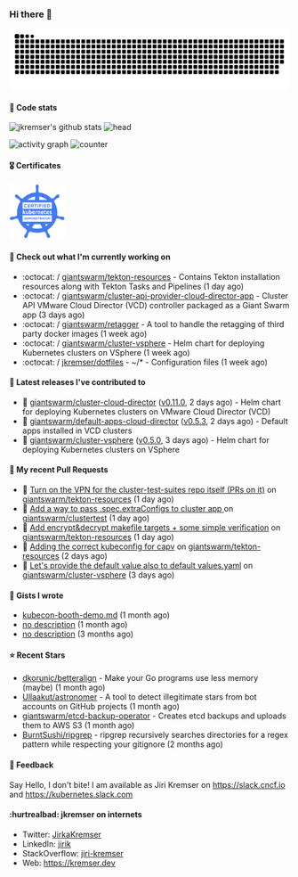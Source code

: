### Hi there 👋

![GitHub Snake](github-snake-dark.svg)

#### 📱 Code stats

![jkremser's github stats](https://github-readme-stats.vercel.app/api?username=jkremser&count_private=true&show_icons=true&hide_border=false&theme=tokyonight&title_color=5bcdec&bg_color=0d1117&border_radius=false) ![head](https://user-images.githubusercontent.com/535866/175570014-71166aaa-95f7-4a4f-869c-93a16481de4e.jpeg)


![activity graph](https://activity-graph.herokuapp.com/graph?username=jkremser&theme=react-dark)
![counter](https://komarev.com/ghpvc/?username=jkremser&color=5bcdec&style=for-the-badge)

#### 🎖 Certificates
<p align="left"><a href="https://www.credly.com/badges/8ca716d9-fa9b-42e6-b4a1-ad043baf5396/public_url">
<img src="https://raw.githubusercontent.com/cncf/artwork/master/other/cka/color/kubernetes-cka-color.png" alt="https://www.credly.com/badges/8ca716d9-fa9b-42e6-b4a1-ad043baf5396/public_url" width="100" height="100"/> </a>
</p>

#### 👷 Check out what I'm currently working on

- :octocat: / [giantswarm/tekton-resources](https://github.com/giantswarm/tekton-resources) - Contains Tekton installation resources along with Tekton Tasks and Pipelines (1 day ago)
- :octocat: / [giantswarm/cluster-api-provider-cloud-director-app](https://github.com/giantswarm/cluster-api-provider-cloud-director-app) - Cluster API VMware Cloud Director (VCD) controller packaged as a Giant Swarm app (3 days ago)
- :octocat: / [giantswarm/retagger](https://github.com/giantswarm/retagger) - A tool to handle the retagging of third party docker images (1 week ago)
- :octocat: / [giantswarm/cluster-vsphere](https://github.com/giantswarm/cluster-vsphere) - Helm chart for deploying Kubernetes clusters on VSphere (1 week ago)
- :octocat: / [jkremser/dotfiles](https://github.com/jkremser/dotfiles) - ~/*  -  Configuration files (1 week ago)

#### 🔭 Latest releases I've contributed to

- 🎉 [giantswarm/cluster-cloud-director](https://github.com/giantswarm/cluster-cloud-director) ([v0.11.0](https://github.com/giantswarm/cluster-cloud-director/releases/tag/v0.11.0), 2 days ago) - Helm chart for deploying Kubernetes clusters on VMware Cloud Director (VCD)
- 🎉 [giantswarm/default-apps-cloud-director](https://github.com/giantswarm/default-apps-cloud-director) ([v0.5.3](https://github.com/giantswarm/default-apps-cloud-director/releases/tag/v0.5.3), 2 days ago) - Default apps installed in VCD clusters
- 🎉 [giantswarm/cluster-vsphere](https://github.com/giantswarm/cluster-vsphere) ([v0.5.0](https://github.com/giantswarm/cluster-vsphere/releases/tag/v0.5.0), 3 days ago) - Helm chart for deploying Kubernetes clusters on VSphere

#### 🔨 My recent Pull Requests

- 💪 [Turn on the VPN for the cluster-test-suites repo itself (PRs on it)](https://github.com/giantswarm/tekton-resources/pull/73) on [giantswarm/tekton-resources](https://github.com/giantswarm/tekton-resources) (1 day ago)
- 💪 [Add a way to pass .spec.extraConfigs to cluster app ](https://github.com/giantswarm/clustertest/pull/35) on [giantswarm/clustertest](https://github.com/giantswarm/clustertest) (1 day ago)
- 💪 [Add encrypt&amp;decrypt makefile targets &#43; some simple verification](https://github.com/giantswarm/tekton-resources/pull/72) on [giantswarm/tekton-resources](https://github.com/giantswarm/tekton-resources) (1 day ago)
- 💪 [Adding the correct kubeconfig for capv](https://github.com/giantswarm/tekton-resources/pull/70) on [giantswarm/tekton-resources](https://github.com/giantswarm/tekton-resources) (2 days ago)
- 💪 [Let&#39;s provide the default value also to default values.yaml](https://github.com/giantswarm/cluster-vsphere/pull/61) on [giantswarm/cluster-vsphere](https://github.com/giantswarm/cluster-vsphere) (3 days ago)

#### 📓 Gists I wrote

- [kubecon-booth-demo.md](https://gist.github.com/8ec12c94e4ff2fc8aa0ee0754363a035) (1 month ago)
- [no description](https://gist.github.com/7fb07237a9c75a81cb03dd87ee181b13) (1 month ago)
- [no description](https://gist.github.com/c834be2ff7cbebd56b58adc4da237289) (3 months ago)

#### ⭐ Recent Stars

- [dkorunic/betteralign](https://github.com/dkorunic/betteralign) - Make your Go programs use less memory (maybe) (1 month ago)
- [Ullaakut/astronomer](https://github.com/Ullaakut/astronomer) - A tool to detect illegitimate stars from bot accounts on GitHub projects (1 month ago)
- [giantswarm/etcd-backup-operator](https://github.com/giantswarm/etcd-backup-operator) - Creates etcd backups and uploads them to AWS S3 (1 month ago)
- [BurntSushi/ripgrep](https://github.com/BurntSushi/ripgrep) - ripgrep recursively searches directories for a regex pattern while respecting your gitignore (2 months ago)

#### 💬 Feedback

Say Hello, I don't bite! I am available as Jiri Kremser on https://slack.cncf.io and https://kubernetes.slack.com


#### :hurtrealbad: jkremser on internets

- Twitter: <a href="https://twitter.com/JirkaKremser">JirkaKremser</a>
- LinkedIn: <a href="https://www.linkedin.com/in/jirik/">jirik</a>
- StackOverflow: <a href="https://stackoverflow.com/users/1594980/jiri-kremser">jiri-kremser</a>
- Web: https://kremser.dev